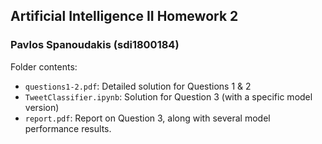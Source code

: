 ## Artificial Intelligence II Homework 2
### Pavlos Spanoudakis (sdi1800184)

Folder contents:
- `questions1-2.pdf`: Detailed solution for Questions 1 & 2
- `TweetClassifier.ipynb`: Solution for Question 3 (with a specific model version)
- `report.pdf`: Report on Question 3, along with several model performance results.

